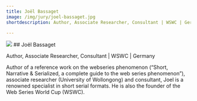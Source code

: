 ```yaml
---
title: Joël Bassaget
image: /img/jury/joel-bassaget.jpg
shortdescription: Author, Associate Researcher, Consultant | WSWC | Germany 

---
```

<img src="/img/jury/joel-bassaget.jpg">
## Joël Bassaget

Author, Associate Researcher, Consultant | WSWC | Germany 

Author of a reference work on the webseries phenomenon (“Short, Narrative & Serialized, a complete guide to the web series phenomenon”), associate researcher (University of Wollongong) and consultant, Joel is a renowned specialist in short serial formats. He is also the founder of the Web Series World Cup (WSWC).




